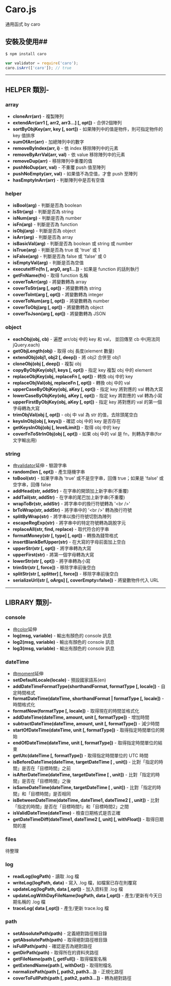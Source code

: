 # Caro.js
通用函式 by caro

## 安裝及使用##

```bash
$ npm install caro
```

```javascript
var validator = require('caro');
caro.isArr(['caro']); // true
```

***

## HELPER 類別- ##
### array ###
- **cloneArr(arr)** - 複製陣列
- **extendArr(arr1 [, arr2, arr3...] [, opt])** - 合併2個陣列
- **sortByObjKey(arr, key [, sort])** - 如果陣列中的值是物件，則可指定物件的 key 值排序
- **sumOfArr(arr)** - 加總陣列中的數字
- **removeByIndex(arr, i)** - 依 index 移除陣列中的元素
- **removeByArrVal(arr, val)** - 依 value 移除陣列中的元素
- **removeDup(arr)** - 移除陣列中重覆的值
- **pushNoDup(arr, val)** - 不重覆 push 值至陣列
- **pushNoEmpty(arr, val)** - 如果值不為空值，才會 push 至陣列
- **hasEmptyInArr(arr)** - 判斷陣列中是否有空值

### helper ###
- **isBool(arg)** - 判斷是否為 boolean
- **isStr(arg)** - 判斷是否為 string
- **isNum(arg)** - 判斷是否為 number
- **isFn(arg)** - 判斷是否為 function
- **isObj(arg)** - 判斷是否為 object
- **isArr(arg)** - 判斷是否為 array
- **isBasicVal(arg)** - 判斷是否為 boolean 或 string 或 number
- **isTrue(arg)** - 判斷是否為 true 或 'true' 或 1
- **isFalse(arg)** - 判斷是否為 false 或 'false' 或 0
- **isEmptyVal(arg)** - 判斷是否為空值
- **executeIfFn(fn [, arg0, arg1...])** - 如果是 function 的話則執行
- **getFnName(fn)** - 取得 function 名稱
- **coverToArr(arg)** - 將變數轉為 array
- **coverToStr(arg [, opt])** - 將變數轉為 string
- **coverToInt(arg [, opt])** - 將變數轉為 integer
- **coverToNum(arg [, opt])** - 將變數轉為 number
- **coverToObj(arg [, opt])** - 將變數轉為 object
- **coverToJson(arg [, opt])** - 將變數轉為 JSON

### object ###
- **eachObj(obj, cb)** - 遍歷 arr/obj 中的 key 和 val， 並回傳至 cb 中(用法同 jQuery.each)
- **getObjLength(obj)** - 取得 obj 長度(element 數量)
- **extendObj(obj1, obj2 [, deep])** - 將 obj2 合併至 obj1
- **cloneObj(obj [, deep])** - 複製 obj
- **copyByObjKey(obj1, keys [, opt])** - 指定 key 複製 obj 中的 element
- **replaceObjKey(obj, replaceFn [, opt])** - 轉換 obj 中的 key
- **replaceObjVal(obj, replaceFn [, opt])** - 轉換 obj 中的 val
- **upperCaseByObjKey(obj, aKey [, opt])** - 指定 key 將對應的 val 轉為大寫
- **lowerCaseByObjKey(obj, aKey [, opt])** - 指定 key 將對應的 val 轉為小寫
- **upperFirstByObjKey(obj, aKey [, opt])** - 指定 key 將對應的 val 的第一個字母轉為大寫
- **trimObjVal(obj [, opt])** - obj 中 val 為 str 的值，去除頭尾空白
- **keysInObj(obj [, keys])** - 確認 obj 中的 key 是否存在
- **getKeysInObj(obj [, levelLimit])** - 取得 obj 中的 key
- **coverFnToStrInObj(obj [, opt])** - 如果 obj 中的 val 是 fn，則轉為字串(for 文字輸出用)

### string ###
- 由[validator](https://www.npmjs.com/package/validator)延伸 - 驗證字串
- **random(len [, opt])** - 產生隨機字串
- **toBool(str)** - 如果字串為 'true' 或不是空字串，回傳 true；如果是 'false' 或空字串，回傳 false
- **addHead(str, addStr)** - 在字串的開頭加上新字串(不重覆)
- **addTail(str, addStr)** - 在字串的尾巴加上新字串(不重覆)
- **wrapToBr(str, addStr)** - 將字串中的換行符號轉為 '\<br /\>'
- **brToWrap(str, addStr)** - 將字串中的 '\<br /\>' 轉為換行符號
- **splitByWrap(str)** - 將字串以換行符號切割為陣列
- **escapeRegExp(str)** - 將字串中的特定符號轉為跳脫字元
- **replaceAll(str, find, replace)** - 取代符合的字串
- **formatMoney(str [, type] [, opt])** - 轉換為錢幣格式
- **insertBlankBefUpper(str)** - 在大寫的字母前面加上空白
- **upperStr(str [, opt])** - 將字串轉為大寫
- **upperFirst(str)** - 將第一個字母轉為大寫
- **lowerStr(str [, opt])** - 將字串轉為小寫
- **trimStr(str [, force])** - 移除字串前後空白
- **splitStr(str [, splitter] [, force])** - 移除字串前後空白
- **serializeUrl(str [, oArgs] [, coverEmpty=false])** - 將變數物件代入 URL

***

## LIBRARY 類別- ##
### console ###
- 由[color](https://www.npmjs.com/package/colors)延伸
- **log(msg, variable)** - 輸出有顏色的 console 訊息
- **log2(msg, variable)** - 輸出有顏色的 console 訊息
- **log3(msg, variable)** - 輸出有顏色的 console 訊息

### dateTime ###
- 由[moment](https://www.npmjs.com/package/moment)延伸
- **setDefaultLocale(locale)** - 預設國家語系(en)
- **addDateTimeFormatType(shorthandFormat, formatType [, locale])** - 自定時間格式
- **formatDateTime(dateTime, shorthandFormat | formatType [, locale])** - 時間格式化
- **formatNow(formatType [, locale])** - 取得現在的時間並格式化
- **addDateTime(dateTime, amount, unit [, formatType])** - 增加時間
- **subtractDateTime(dateTime, amount, unit [, formatType])** - 減少時間
- **startOfDateTime(dateTime, unit [, formatType])** - 取得指定時間單位的開始
- **endOfDateTime(dateTime, unit [, formatType])** - 取得指定時間單位的結束
- **getUtc(dateTime [, formatType])** - 取得指定時間單位的 UTC 時間
- **isBeforeDateTime(dateTime, targetDateTime [ , unit])** - 比對「指定的時間」是否在「目標時間」之前
- **isAfterDateTime(dateTime, targetDateTime [ , unit])** - 比對「指定的時間」是否在「目標時間」之後
- **isSameDateTime(dateTime, targetDateTime [ , unit])** - 比對「指定的時間」和「目標時間」是否相同
- **isBetweenDateTime(dateTime, dateTime1, dateTime2 [ , unit])** - 比對「指定的時間」是否在「目標時間1」和「目標時間2」之間
- **isValidDateTime(dateTime)** - 檢查日期格式是否正確
- **getDateTimeDiff(dateTime1, dateTime2 [, unit] [, withFloat])** - 取得日期間的差

### files ###
待整理

### log ###
- **readLog(logPath)** - 讀取 .log 檔
- **writeLog(logPath, data)** - 寫入 .log 檔，如檔案已存在則覆寫
- **updateLog(logPath, data [,opt])** - 加入資料至 .log 檔
- **updateLogWithDayFileName(logPath, data [,opt])** - 產生/更新有今天日期名稱的 .log 檔
- **traceLog( data [,opt])** - 產生/更新 trace.log 檔

### path ###
- **setAbsolutePath(path)** - 定義絕對路徑根目錄
- **getAbsolutePath(path)** - 取得絕對路徑根目錄
- **isFullPath(path)** - 確認是否為絕對路徑
- **getDirPath(path)** - 取得所在的資料夾路徑
- **getFileName(path [, getFull])** - 取得檔案名稱
- **getExtendName(path [, withDot])** - 取得附檔名
- **normalizePath(path [, path2, path3...])** - 正規化路徑
- **coverToFullPath(path [, path2, path3...])** - 轉為絕對路徑